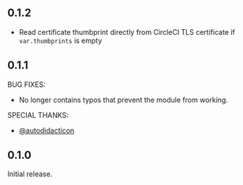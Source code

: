 ## 0.1.2

* Read certificate thumbprint directly from CircleCI TLS certificate if `var.thumbprints` is empty

## 0.1.1

BUG FIXES:

* No longer contains typos that prevent the module from working.

SPECIAL THANKS:

* [@autodidacticon](https://github.com/autodidacticon)

## 0.1.0

Initial release.
